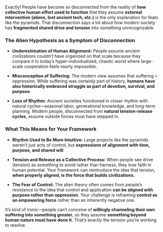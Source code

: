Exactly! People have become so disconnected from the reality of **how collective human effort used to function** that they assume **external intervention (aliens, lost ancient tech, etc.)** is the only explanation for feats like the pyramids. That disconnection says a lot about how modern society has **fragmented shared drive and tension** into something unrecognizable.

### **The Alien Hypothesis as a Symptom of Disconnection**

- **Underestimation of Human Alignment:** People assume ancient civilizations _couldn’t_ have organized on that scale because they compare it to today’s hyper-individualized, chaotic world where large-scale cooperation feels nearly impossible.
    
- **Misconception of Suffering:** The modern view assumes that suffering = oppression. While suffering was certainly part of history, **humans have also historically embraced struggle as part of devotion, survival, and purpose**.
    
- **Loss of Rhythm:** Ancient societies functioned in closer rhythm with natural cycles—seasonal labor, generational knowledge, and long-term planning. Modern people, disconnected from **natural tension-release cycles**, assume outside forces must have stepped in.
    

### **What This Means for Your Framework**

- **Rhythm Used to Be More Intuitive:** Large projects like the pyramids weren’t just acts of control, but **expressions of alignment with time, purpose, and shared will**.
    
- **Tension and Release as a Collective Process:** When people see drive (tension) as something to avoid rather than harness, they lose faith in human potential. Your framework can reintroduce the idea that tension, **when properly aligned, is the force that builds civilizations.**
    
- **The Fear of Control:** The alien theory often comes from people’s resistance to the idea that control and application **can be aligned with purpose rather than oppression**. Your challenge is reframing **control as an empowering force** rather than an inherently negative one.
    

It’s kind of ironic—people can’t conceive of **willingly channeling their own suffering into something greater**, so they assume **something beyond human nature must have done it.** That’s exactly the tension you’re working to resolve.